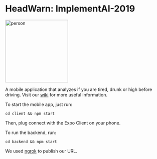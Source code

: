 # HeadWarn: ImplementAI-2019

<img width="200" alt="person" src="https://user-images.githubusercontent.com/37888675/65825080-78900700-e240-11e9-823d-6a72901c9294.png">

A mobile application that analyzes if you are tired, drunk or high before driving. Visit our [wiki](https://github.com/DPigeon/HeadWarn/wiki) for more useful information.

To start the mobile app, just run:

```
cd client && npm start
```

Then, plug connect with the Expo Client on your phone.

To run the backend, run:

```
cd backend && npm start
```

We used [ngrok](https://ngrok.com/) to publish our URL.
